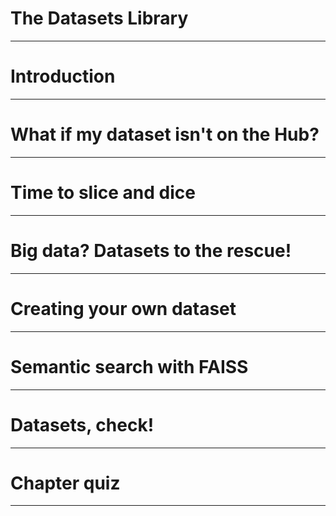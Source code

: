 # The Datasets Library

---

# Introduction

---

# What if my dataset isn't on the Hub?

---

# Time to slice and dice


---

# Big data? Datasets to the rescue!

---


# Creating your own dataset

---

# Semantic search with FAISS

---

# Datasets, check!

---

# Chapter quiz

---
